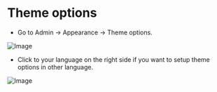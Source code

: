 # Theme options

- Go to Admin -> Appearance -> Theme options.

![Image](https://live.staticflickr.com/65535/52030619496_02d496904b_b.jpg)

- Click to your language on the right side if you want to setup theme options in other language.

![Image](https://live.staticflickr.com/65535/52029574037_f4c24a42ff_b.jpg)

